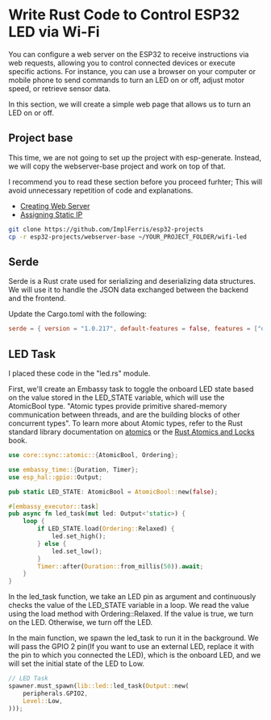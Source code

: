 # Write Rust Code to Control ESP32 LED via Wi-Fi

You can configure a web server on the ESP32 to receive instructions via web requests, allowing you to control connected devices or execute specific actions. For instance, you can use a browser on your computer or mobile phone to send commands to turn an LED on or off, adjust motor speed, or retrieve sensor data.

In this section, we will create a simple web page that allows us to turn an LED on or off.

## Project base
This time, we are not going to set up the project with esp-generate. Instead, we will copy the webserver-base project and work on top of that. 

I recommend you to read these section before you proceed furhter; This will avoid unnecessary repetition of code and explanations.
- [Creating Web Server](../web-server/index.md) 
- [Assigning Static IP](../static-ip.md)
 

```sh
git clone https://github.com/ImplFerris/esp32-projects
cp -r esp32-projects/webserver-base ~/YOUR_PROJECT_FOLDER/wifi-led
```

## Serde 
Serde is a Rust crate used for serializing and deserializing data structures. We will use it to handle the JSON data exchanged between the backend and the frontend.

Update the Cargo.toml with the following:
```toml
serde = { version = "1.0.217", default-features = false, features = ["derive"] }
```

## LED Task 

I placed these code in the "led.rs" module. 

First, we'll create an Embassy task to toggle the onboard LED state based on the value stored in the LED_STATE variable, which will use the AtomicBool type. "Atomic types provide primitive shared-memory communication between threads, and are the building blocks of other concurrent types".  To learn more about Atomic types, refer to the Rust standard library documentation on [atomics](https://doc.rust-lang.org/beta/core/sync/atomic/index.html) or the [Rust Atomics and Locks](https://marabos.nl/atomics/) book.

```rust
use core::sync::atomic::{AtomicBool, Ordering};

use embassy_time::{Duration, Timer};
use esp_hal::gpio::Output;

pub static LED_STATE: AtomicBool = AtomicBool::new(false);

#[embassy_executor::task]
pub async fn led_task(mut led: Output<'static>) {
    loop {
        if LED_STATE.load(Ordering::Relaxed) {
            led.set_high();
        } else {
            led.set_low();
        }
        Timer::after(Duration::from_millis(50)).await;
    }
}
```

In the led_task function, we take an LED pin as argument and continuously checks the value of the LED_STATE variable in a loop. We read the value using the load method with Ordering::Relaxed. If the value is true, we turn on the LED. Otherwise, we turn off the LED.

In the main function, we spawn the led_task to run it in the background. We will pass the GPIO 2 pin(If you want to use an external LED, replace it with the pin to which you connected the LED), which is the onboard LED, and we will set the initial state of the LED to Low.

```rust
// LED Task
spawner.must_spawn(lib::led::led_task(Output::new(
    peripherals.GPIO2,
    Level::Low,
)));
```

















